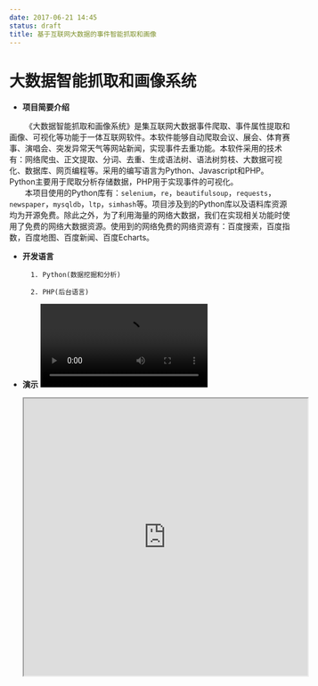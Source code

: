 ```yaml
---
date: 2017-06-21 14:45
status: draft
title: 基于互联网大数据的事件智能抓取和画像
---
```


# 大数据智能抓取和画像系统

- **项目简要介绍**
    
&emsp;&emsp;《大数据智能抓取和画像系统》是集互联网大数据事件爬取、事件属性提取和画像、可视化等功能于一体互联网软件。本软件能够自动爬取会议、展会、体育赛事、演唱会、突发异常天气等网站新闻，实现事件去重功能。本软件采用的技术有：网络爬虫、正文提取、分词、去重、生成语法树、语法树剪枝、大数据可视化、数据库、网页编程等。采用的编写语言为Python、Javascript和PHP。Python主要用于爬取分析存储数据，PHP用于实现事件的可视化。  
&emsp;&emsp;本项目使用的Python库有：`selenium`，`re`，`beautifulsoup`，`requests`，`newspaper`，`mysqldb`，`ltp`，`simhash`等。项目涉及到的Python库以及语料库资源均为开源免费。除此之外，为了利用海量的网络大数据，我们在实现相关功能时使用了免费的网络大数据资源。使用到的网络免费的网络资源有：百度搜索，百度指数，百度地图、百度新闻、百度Echarts。  

- **开发语言**
    
        1. Python(数据挖掘和分析)
       
        2. PHP(后台语言)

- **演示**
    ![演示视频1](http://qwe.cherwb.cn/data/demo.mp4)
    
    <iframe height=498 width=510 src="http://qwe.cherwb.cn/data/demo.mp4">
	
    ![演示视频2](http://www.sinaegg.cn/demoshow.mp4)
	
    <iframe height=498 width=510 src="http://www.sinaegg.cn/detail.mp4">

-  **数据可视化地址**
    
    <http://123.207.88.152/softbei/visual/>

-  **软件体验方法**

	本项目已经部署于腾讯云远程桌面，利用windows自带的“远程桌面连接”软件即可登录。打开pycharm,运行下面两个文件即可。
	> `main_grab_data.py`数据爬取类
	`main_analyse_data.py`数据分析类

    IP：123.207.88.152
    
    Account：Administrator
    
    Password：Chinasoftbei123.
## 软件使用前准备工作

- **python版本号**(v2.7)

- **自动化测试驱动**(选其一，根据实际情况修改代码中的驱动调用即可)
        
        1.Chrome
        
        2.PhantomJS
>   例子:

    `driver=webdriver.PhantomJS`
  
- **主要使用到的框架，模块，请前往对应官网下载**

    | 模块 | 用途 |
    | -------- | -------- |
    | requests   | 进行网络请求   |
    | BeautifulSoup   | 将网页源代码生成树状结构，便于抽取想要的内容   |
    | selenium        |      自动化测试工具，用于请求网页中使用ajax技术调用的数据|
    | re        |     通过正则表达式匹配想要获取的内容|
    | echart|用于数据可视化|
    | pyltp|自然语言处理，分词用到|
    | pandas|数据处理|
    | Simhash|利用simhash，海明距离对重复事件去重|

    >   注意:

    分词模型采用本地化分词，[点击下载](http://pan.baidu.com/s/1hsceROC),导入方式如下

    ```python
    from pyltp import Segmentor
    segmentor = Segmentor()
    segmentor.load(r'C:\Users\hzl\PycharmProjects\untitled\chinasoftbei\analyse\ltp_data                \cws.model')  # 分句模型
    ```

## 特性和功能
1. **事件去重**
2. **准确的关键字提取**
3. **事件属性自动化提取**(包含时间，地点，影响人群，影响区域，主办方级别)
4. **简洁明了的可视化界面**
5. **丰富的事件来源**(爬取了发布事件的主流网站)
6. **事件标记**(由于每天都会从网络获取数据，对已分析过的数据会添加标记，下次分析时会直接从数据库中取出未分析的数据进行数据分析)
7. **定时爬取**(用户可根据自己需要，自定义数据爬取频率)
8. **良好的代码健壮性**(网络操作往往会发生大量异常，比如说某个数据请求不到等等，我们通过大量实验，逐步增强了代码健壮性)

## 软件安装及使用及注意事项
-   使用`git clone http://42.123.127.93:10080/huozhenlin/code.git`下载代码包
-   使用Pycharm导入代码包，选择对应的代码文件运行实现相应功能（具体文件功能请参考代码说明文档）
-   运行网络爬虫请保持良好的网络环境
-   若需要本地运行数据可视化前端代码，请配置好数据库，php环境，运行softbei/visual/index.php文件即可
-   更多帮助请参考源代码说明项目中的说明文档

## 未来计划
-   多线程支持，爬取爱稻草网数据我们实验性使用了多线程技术，爬取效率明显提升
-   覆盖更多的数据来源网站，分析事件对民航相关数据的影响
-   优化算法，提升数据分析能力
-   使用更多形式来数据可视化，让数据表现更直观易懂
-   前端可视化数据支持excel导出 

## 鸣谢
**尊敬的评委老师**，您辛苦了！

**Echarts**，一款js绘图工具包，数据可视化主要使用到了该开源工具包

**百度指数**，百度指数提供了判断事件影响人群的核心数据

**程序中使用到的python其它开源库**
